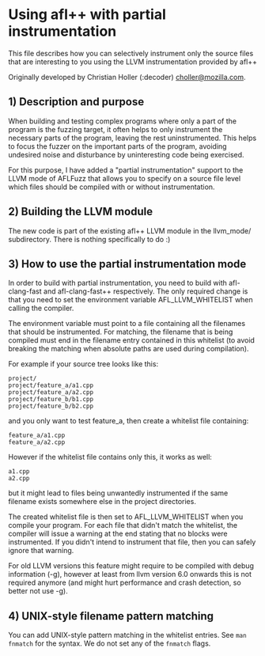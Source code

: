 # Using afl++ with partial instrumentation

  This file describes how you can selectively instrument only the source files
  that are interesting to you using the LLVM instrumentation provided by
  afl++

  Originally developed by Christian Holler (:decoder) <choller@mozilla.com>.

## 1) Description and purpose

When building and testing complex programs where only a part of the program is
the fuzzing target, it often helps to only instrument the necessary parts of
the program, leaving the rest uninstrumented. This helps to focus the fuzzer
on the important parts of the program, avoiding undesired noise and
disturbance by uninteresting code being exercised.

For this purpose, I have added a "partial instrumentation" support to the LLVM
mode of AFLFuzz that allows you to specify on a source file level which files
should be compiled with or without instrumentation.


## 2) Building the LLVM module

The new code is part of the existing afl++ LLVM module in the llvm_mode/
subdirectory. There is nothing specifically to do :)


## 3) How to use the partial instrumentation mode

In order to build with partial instrumentation, you need to build with
afl-clang-fast and afl-clang-fast++ respectively. The only required change is
that you need to set the environment variable AFL_LLVM_WHITELIST when calling
the compiler.

The environment variable must point to a file containing all the filenames
that should be instrumented. For matching, the filename that is being compiled
must end in the filename entry contained in this whitelist (to avoid breaking
the matching when absolute paths are used during compilation).

For example if your source tree looks like this:

```
project/
project/feature_a/a1.cpp
project/feature_a/a2.cpp
project/feature_b/b1.cpp
project/feature_b/b2.cpp
```

and you only want to test feature_a, then create a whitelist file containing:

```
feature_a/a1.cpp
feature_a/a2.cpp
```

However if the whitelist file contains only this, it works as well:

```
a1.cpp
a2.cpp
```

but it might lead to files being unwantedly instrumented if the same filename
exists somewhere else in the project directories.

The created whitelist file is then set to AFL_LLVM_WHITELIST when you compile
your program. For each file that didn't match the whitelist, the compiler will
issue a warning at the end stating that no blocks were instrumented. If you
didn't intend to instrument that file, then you can safely ignore that warning.

For old LLVM versions this feature might require to be compiled with debug
information (-g), however at least from llvm version 6.0 onwards this is not
required anymore (and might hurt performance and crash detection, so better not
use -g).

## 4) UNIX-style filename pattern matching
You can add UNIX-style pattern matching in the whitelist entries. See `man
fnmatch` for the syntax. We do not set any of the `fnmatch` flags.
